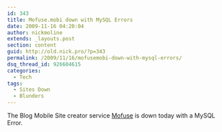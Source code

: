 ```yaml
---
id: 343
title: Mofuse.mobi down with MySQL Errors
date: 2009-11-16 04:20:04
author: nickmoline
extends: _layouts.post
section: content
guid: http://old.nick.pro/?p=343
permalink: /2009/11/16/mofusemobi-down-with-mysql-errors/
dsq_thread_id: 926604615
categories:
  - Tech
tags:
  - Sites Down
  - Blunders
---
```

The Blog Mobile Site creator service [Mofuse](http://mofuse.mobi/) is down today with a MySQL Error.
<!--more-->
<amp-img title="Mofuse.mobi down with MySQL Errors" alt="Mofuse.mobi down with MySQL Errors" src="{{ site.baseurl }}/wp-content/uploads/sites/4/2011/05/mofusedown.webp" width="494" height="404" layout="responsive" lightbox>
  <amp-img fallback title="Mofuse.mobi down with MySQL Errors" alt="Mofuse.mobi down with MySQL Errors" src="{{ site.baseurl }}/wp-content/uploads/sites/4/2011/05/mofusedown.png" width="494" height="404" layout="responsive" lightbox></amp-img>
</amp-img>
